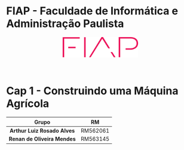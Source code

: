 # FIAP - Faculdade de Informática e Administração Paulista

<p align="center">
<a href= "https://www.fiap.com.br/"><img src="assets/logo-fiap.png" alt="FIAP - Faculdade de Informática e Admnistração Paulista" border="0" width=40% height=40%></a>
</p>

<br>

# Cap 1 - Construindo uma Máquina Agrícola

<div align="center">

|        Grupo             |                   RM                   |
|:------------------------:|:--------------------------------------:|
| **Arthur Luiz Rosado Alves** | RM562061                          |
| **Renan de Oliveira Mendes** | RM563145                          |

</div>
